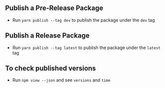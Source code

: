 ## Publish a Pre-Release Package

- Run `yarn publish --tag dev` to publish the package under the `dev` tag

## Publish a Release Package

- Run `yarn publish --tag latest` to publish the package under the `latest` tag

## To check published versions
 - Run `npm view --json` and see `versions` and `time`
